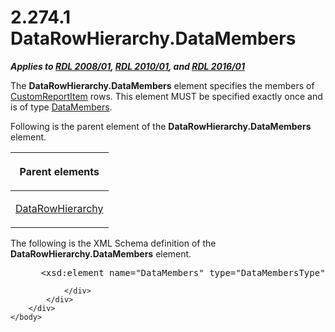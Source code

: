<html dir="LTR" xmlns:mshelp="http://msdn.microsoft.com/mshelp" xmlns:ddue="http://ddue.schemas.microsoft.com/authoring/2003/5" xmlns:xlink="http://www.w3.org/1999/xlink" xmlns:tool="http://www.microsoft.com/tooltip">
    <head>
        <meta http-equiv="Content-Type" content="text/html; CHARSET=utf-8"></meta>
        <meta name="save" content="history"></meta>
        <title>2.274.1 DataRowHierarchy.DataMembers</title>
        <xml>
            <mshelp:toctitle title="2.274.1 DataRowHierarchy.DataMembers"></mshelp:toctitle>
            <mshelp:rltitle title="[MS-RDL]: DataRowHierarchy.DataMembers"></mshelp:rltitle>
            <mshelp:keyword index="A" term="fe7ed4e2-93af-40d3-8a41-0baf2b279f5c"></mshelp:keyword>
            <mshelp:attr name="DCSext.ContentType" value="open specification"></mshelp:attr>
            <mshelp:attr name="AssetID" value="fe7ed4e2-93af-40d3-8a41-0baf2b279f5c"></mshelp:attr>
            <mshelp:attr name="TopicType" value="kbRef"></mshelp:attr>
            <mshelp:attr name="DCSext.Title" value="[MS-RDL]: DataRowHierarchy.DataMembers" />
        </xml>
    </head>
    <body>
        <div id="header">
            <h1 class="heading">2.274.1 DataRowHierarchy.DataMembers</h1>
        </div>
        <div id="mainSection">
            <div id="mainBody">
                <div id="allHistory" class="saveHistory"></div>
                <div id="sectionSection0" class="section" name="collapseableSection">
                    

<p><b><i>Applies to </i></b><a href="1e855f94-4617-47e4-b89e-0856c6cb420f.md"><b><i>RDL 2008/01</i></b></a><b><i>,
</i></b><a href="3428e690-a348-4ec7-8a6a-8efb42d2cdee.md"><b><i>RDL 2010/01</i></b></a><b><i>,
and </i></b><a href="52ce3983-2bfc-4e72-9359-42aaf5fe4509.md"><b><i>RDL 2016/01</i></b></a></p>

<p>The <b>DataRowHierarchy.DataMembers</b> element specifies
the members of <a href="6bb7b35c-e517-4444-a96b-9f2ccdd1a642.md">CustomReportItem</a>
rows. This element MUST be specified exactly once and is of type <a href="e5cec511-d255-4e1c-8deb-a23c214ca8b9.md">DataMembers</a>.</p>

<p>Following is the parent element of the <b>DataRowHierarchy.DataMembers</b>
element.</p>

<table>
 <thead>
  <tr>
   <th>
   <p>Parent elements</p>
   </th>
  </tr>
 </thead>
 <tr>
  <td>
  <p><a href="809153e0-642a-45a2-b3ae-5c17c5cd03d1.md">DataRowHierarchy</a></p>
  </td>
 </tr>
</table>

<p>The following is the XML Schema definition of the <b>DataRowHierarchy.DataMembers</b>
element.</p>

<dl>
<dd>
<div><pre> &lt;xsd:element name=&quot;DataMembers&quot; type=&quot;DataMembersType&quot;/&gt;
</pre></div>
</dd></dl>


                </div>
            </div>
        </div>
    </body>
</html>